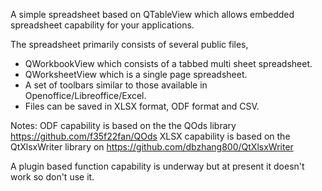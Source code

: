 A simple spreadsheet based on QTableView which allows embedded spreadsheet capability for your applications.

The spreadsheet primarily consists of several public files,

* QWorkbookView which consists of a tabbed multi sheet spreadsheet.
* QWorksheetView which is a single page spreadsheet.
* A set of toolbars similar to those available in Openoffice/Libreoffice/Excel.
* Files can be saved in XLSX format, ODF format and CSV.

Notes:
ODF capability is based on the the QOds library https://github.com/f35f22fan/QOds
XLSX capability is based on the QtXlsxWriter library on https://github.com/dbzhang800/QtXlsxWriter

A plugin based function capability is underway but at present it doesn't work so don't use it.
